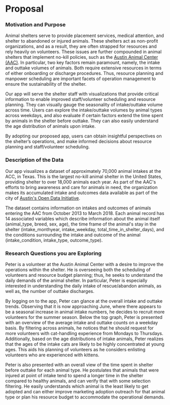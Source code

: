 # Proposal

### Motivation and Purpose

Animal shelters serve to provide placement services, medical attention, and shelter to abandoned or injured animals. These shelters act as non-profit organizations, and as a result, they are often strapped for resources and rely heavily on volunteers. These issues are further compounded in animal shelters that implement no-kill policies, such as the [Austin Animal Center (AAC)](http://www.austintexas.gov/department/aac). In particular, two key factors remain paramount, namely, the intake and outtake volumes of animals. Both require extensive resources in terms of either onboarding or discharge procedures. Thus, resource planning and manpower scheduling are important facets of operation management to ensure the sustainability of the shelter.

Our app will serve the shelter staff with visualizations that provide critical information to enable improved staff/volunteer scheduling and resource planning. They can visually gauge the seasonality of intake/outtake volume across time. Users can explore the intake/outtake volumes by animal types across weekdays, and also evaluate if certain factors extend the time spent by animals in the shelter before outtake. They can also easily understand the age distribution of animals upon intake.

By adopting our proposed app, users can obtain insightful perspectives on the shelter’s operations, and make informed decisions about resource planning and staff/volunteer scheduling.

### Description of the Data

Our app visualizes a dataset of approximately 70,000 animal intakes at the ACC, in Texas. This is the largest no-kill animal shelter in the United States, providing shelter to over 18,000 animals each year. As part of the AAC's efforts to bring awareness and care for animals in need, the organization makes its accumulated intake and outcomes data available as part of the city of [Austin's Open Data Initiative](https://data.austintexas.gov/browse?q=austin%20animal%20center&sortBy=relevance&utf8=%E2%9C%93).

The dataset contains information on intakes and outcomes of animals entering the AAC from October 2013 to March 2018. Each animal record has 14 associated variables which describe information about the animal itself (animal_type, breed, sex, age), the time frame of the animal's stay in the shelter (intake_monthyear, intake_weekday, total_time_in_shelter_days), and the conditions surrounding the intake and outcome of the animal (intake_condition, intake_type, outcome_type).

### Research Questions you are Exploring

Peter is a volunteer at the Austin Animal Center with a desire to improve the operations within the shelter. He is overseeing both the scheduling of volunteers and resource budget planning; thus, he seeks to understand the daily demands of the animal shelter. In particular, Peter is especially interested in understanding the daily intake of rescue/abandon animals, as well as, the number of outtake discharges.

By logging on to the app, Peter can glance at the overall intake and outtake trends. Observing that it is now approaching June, where there appears to be a seasonal increase in animal intake numbers, he decides to recruit more volunteers for the summer season.
Below the top graph, Peter is presented with an overview of the average intake and outtake counts on a weekday basis. By filtering across animals, he notices that he should request for more volunteers with cat-handling experience from Mondays to Thursdays. Additionally, based on the age distributions of intake animals, Peter realizes that the ages of the intake cats are likely to be highly concentrated at young ages. This aids his planning of volunteers as he considers enlisting volunteers who are experienced with kittens.

Peter is also presented with an overall view of the time spent in shelter before outtake for each animal type. He postulates that animals that were injured at point of intake tend to spend a longer time in the shelter compared to healthy animals, and can verify that with some selection filtering. He easily understands which animal is the least likely to get adopted and can either improve marketing adoption outreach for that animal type or plan his resource budget to accommodate the operational demands.
